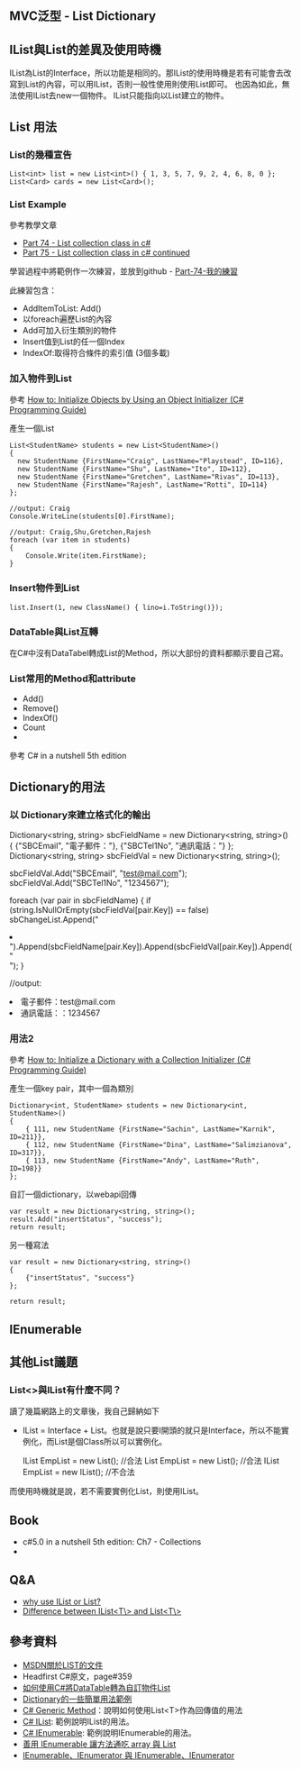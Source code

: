 MVC泛型 - List Dictionary
------


## IList與List的差異及使用時機
IList為List的Interface，所以功能是相同的。那IList的使用時機是若有可能會去改寫到List的內容，可以用IList，否則一般性使用則使用List即可。
也因為如此，無法使用IList去new一個物件。 IList只能指向以List建立的物件。

## List 用法
### List的幾種宣告

	List<int> list = new List<int>() { 1, 3, 5, 7, 9, 2, 4, 6, 8, 0 };
	List<Card> cards = new List<Card>();



### List Example

參考教學文章

* [Part 74 - List collection class in c#](http://csharp-video-tutorials.blogspot.tw/2013/08/part-74-list-collection-class-in-c.html) 
* [Part 75 - List collection class in c# continued](http://csharp-video-tutorials.blogspot.tw/2013/08/part-75-list-collection-class-in-c.html)

學習過程中將範例作一次練習，並放到github - [Part-74-我的練習](https://github.com/mrtony/softwarenotes/blob/master/mvc/example/%E6%B3%9B%E5%9E%8B_List%E7%AF%84%E4%BE%8B/Part%2074%20-%20List%20collection%20class-Program.cs)

此練習包含：

* AddItemToList: Add()
* 以foreach遍歷List的內容
* Add可加入衍生類別的物件
* Insert值到List的任一個Index
* IndexOf:取得符合條件的索引值 (3個多載)


### 加入物件到List
參考 [How to: Initialize Objects by Using an Object Initializer (C# Programming Guide)](http://msdn.microsoft.com/en-us/library/bb397680.aspx)

產生一個List

	List<StudentName> students = new List<StudentName>()
	{
	  new StudentName {FirstName="Craig", LastName="Playstead", ID=116},
	  new StudentName {FirstName="Shu", LastName="Ito", ID=112},
	  new StudentName {FirstName="Gretchen", LastName="Rivas", ID=113},
	  new StudentName {FirstName="Rajesh", LastName="Rotti", ID=114}
	};

	//output: Craig
    Console.WriteLine(students[0].FirstName);

	//output: Craig,Shu,Gretchen,Rajesh
    foreach (var item in students)
    {
        Console.Write(item.FirstName);
    }

### Insert物件到List

	list.Insert(1, new ClassName() { lino=i.ToString()});

### DataTable與List互轉
在C#中沒有DataTabel轉成List的Method，所以大部份的資料都顯示要自己寫。

### List常用的Method和attribute

* Add()
* Remove()
* IndexOf()
* Count
* 

參考 C# in a nutshell 5th edition

## Dictionary的用法

### 以 Dictionary來建立格式化的輸出
Dictionary<string, string> sbcFieldName = new Dictionary<string, string>()
{
    {"SBCEmail", "電子郵件："},
    {"SBCTel1No", "通訊電話："}
};
Dictionary<string, string> sbcFieldVal = new Dictionary<string, string>();

sbcFieldVal.Add("SBCEmail", "test@mail.com");
sbcFieldVal.Add("SBCTel1No", "1234567");

foreach (var pair in sbcFieldName)
{
    if (string.IsNullOrEmpty(sbcFieldVal[pair.Key]) == false)
        sbChangeList.Append("<li>").Append(sbcFieldName[pair.Key]).Append(sbcFieldVal[pair.Key]).Append("</li>");
}

//output:
<li>電子郵件：test@mail.com</li>
<li>通訊電話：：1234567</li>

### 用法2
參考 [How to: Initialize a Dictionary with a Collection Initializer (C# Programming Guide)](http://msdn.microsoft.com/en-us/library/bb531208.aspx)

產生一個key pair，其中一個為類別

	Dictionary<int, StudentName> students = new Dictionary<int, StudentName>()
	{
	    { 111, new StudentName {FirstName="Sachin", LastName="Karnik", ID=211}},
	    { 112, new StudentName {FirstName="Dina", LastName="Salimzianova", ID=317}},
	    { 113, new StudentName {FirstName="Andy", LastName="Ruth", ID=198}}
	};


自訂一個dictionary，以webapi回傳

    var result = new Dictionary<string, string>();
    result.Add("insertStatus", "success");
    return result;

另一種寫法

    var result = new Dictionary<string, string>()
    {
        {"insertStatus", "success"}
    };

    return result;

## IEnumerable


## 其他List議題

### List<>與IList<T>有什麼不同？
讀了幾篇網路上的文章後，我自己歸納如下
* IList = Interface + List。也就是說只要I開頭的就只是Interface，所以不能實例化，而List是個Class所以可以實例化。

	IList<Employee> EmpList = new List<Employee>();	//合法
	List<Employee> EmpList = new List<Employee>();	//合法
	IList<Employee> EmpList = new IList<Employee>();	//不合法

而使用時機就是說，若不需要實例化List，則使用IList。

## Book

* c#5.0 in a nutshell 5th edition: Ch7 - Collections
* 

## Q&A

* [why use IList or List?](http://stackoverflow.com/questions/8717582/why-use-ilist-or-list)
* [Difference between IList<T\\> and List<T\\>](http://stackoverflow.com/questions/12369570/difference-between-ilistt-and-listt)

## 參考資料
* [MSDN關於LIST的文件](http://msdn.microsoft.com/zh-tw/library/6sh2ey19(v=vs.110).aspx)
* Headfirst C#原文，page#359
* [如何使用C#將DataTable轉為自訂物件List<class>](http://kyleap.blogspot.tw/2014/01/cdatatablelist.html)
* [Dictionary的一些簡單用法範例](http://www.dotnetperls.com/dictionary)
* [C# Generic Method](http://www.dotnetperls.com/generic-method)：說明如何使用List<T\>作為回傳值的用法
* [C# IList](http://www.dotnetperls.com/ilist): 範例說明IList的用法。
* [C# IEnumerable](http://www.dotnetperls.com/ienumerable): 範例說明IEnumerable的用法。
* [善用 IEnumerable 讓方法通吃 array 與 List](http://www.dotblogs.com.tw/city7/archive/2013/11/29/131970.aspx)
* [IEnumerable、IEnumerator 與 IEnumerable<T>、IEnumerator<T>](http://xingulin.tumblr.com/post/48831985749/ienumerable-ienumerator)